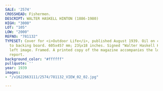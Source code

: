 ```yaml
---
SALE: '2574'
CROSSHEAD: Fishermen.
DESCRIPT: WALTER HASKELL HINTON (1886-1980)
HIGH: "3000"
LOT: "105"
LOW: "2000"
REFNO: "781132"
TYPESET: Cover for <i>Outdoor Life</i>, published August 1939. Oil on canvas mounted
  to backing board. 605x457 mm; 23¾x18 inches. Signed "Walter Haskell Hinton" in lower
  left image. Framed. A printed copy of the magazine accompanies the lot. See condition
  report.
background_color: "#ffffff"
pullquote: ''
year: 1939
images:
- "/v1622663111/2574/781132_VIEW_02_02.jpg"

---
```


